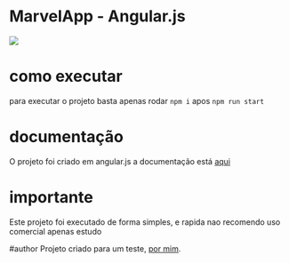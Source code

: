 # MarvelApp - Angular.js

![](https://bendevjunior.github.io/marvelapp-angularjs/logo.svg)

# como executar
para executar o projeto basta apenas rodar `npm i` apos `npm run start`
# documentação
O projeto foi criado em angular.js a documentação está [aqui](https://angularjs.org/)

# importante
Este projeto foi executado de forma simples, e rapida nao recomendo uso comercial apenas estudo

#author
Projeto criado para um teste, [por mim](https://bendevoficial.com "por mim").
